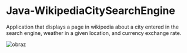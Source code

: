 # Java-WikipediaCitySearchEngine
Application that displays a page in wikipedia about a city entered in the search engine, weather in a given location, and currency exchange rate.

![obraz](https://user-images.githubusercontent.com/48563148/86655963-67ea9980-bfe7-11ea-8150-e2327014a155.png)

